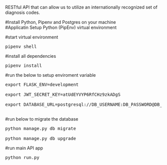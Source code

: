 RESTful API that can allow us to utilize an internationally recognized set of diagnosis codes.

#Install Python, Pipenv and Postgres on your machine<br>
#Applicatin Setup Python (PipEnv) virtual environment<br>

#start virtual environment<br>
<pre>pipenv shell</pre>

#install all dependencies<br>
<pre>pipenv install</pre>

#run the below to setup enviroment variable<br>
<pre>
export FLASK_ENV=development<br>
export JWT_SECRET_KEY=atUdEYVYP6RfCHz9zkADgS<br>
export DATABASE_URL=postgresql://DB_USERNAME:DB_PASSWORD@DB_HOST:DB_PORT/DB_NAME <br>
</pre> 

#run below to migrate the database<br>
<pre>
python manage.py db migrate <br>
python manage.py db upgrade
</pre>

#run main API app<br>
<pre>
python run.py<br>
</pre>
